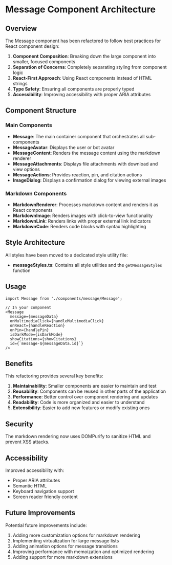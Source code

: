 # Message Component Architecture

## Overview

The Message component has been refactored to follow best practices for React component design:

1. **Component Composition**: Breaking down the large component into smaller, focused components
2. **Separation of Concerns**: Completely separating styling from component logic
3. **React-First Approach**: Using React components instead of HTML strings
4. **Type Safety**: Ensuring all components are properly typed
5. **Accessibility**: Improving accessibility with proper ARIA attributes

## Component Structure

### Main Components

- **Message**: The main container component that orchestrates all sub-components
- **MessageAvatar**: Displays the user or bot avatar
- **MessageContent**: Renders the message content using the markdown renderer
- **MessageAttachments**: Displays file attachments with download and view options
- **MessageActions**: Provides reaction, pin, and citation actions
- **ImageDialog**: Displays a confirmation dialog for viewing external images

### Markdown Components

- **MarkdownRenderer**: Processes markdown content and renders it as React components
- **MarkdownImage**: Renders images with click-to-view functionality
- **MarkdownLink**: Renders links with proper external link indicators
- **MarkdownCode**: Renders code blocks with syntax highlighting

## Style Architecture

All styles have been moved to a dedicated style utility file:

- **messageStyles.ts**: Contains all style utilities and the `getMessageStyles` function

## Usage

```tsx
import Message from './components/message/Message';

// In your component
<Message
  message={messageData}
  onMultimediaClick={handleMultimediaClick}
  onReact={handleReaction}
  onPin={handlePin}
  isDarkMode={isDarkMode}
  showCitations={showCitations}
  id={`message-${messageData.id}`}
/>
```

## Benefits

This refactoring provides several key benefits:

1. **Maintainability**: Smaller components are easier to maintain and test
2. **Reusability**: Components can be reused in other parts of the application
3. **Performance**: Better control over component rendering and updates
4. **Readability**: Code is more organized and easier to understand
5. **Extensibility**: Easier to add new features or modify existing ones

## Security

The markdown rendering now uses DOMPurify to sanitize HTML and prevent XSS attacks.

## Accessibility

Improved accessibility with:
- Proper ARIA attributes
- Semantic HTML
- Keyboard navigation support
- Screen reader friendly content

## Future Improvements

Potential future improvements include:

1. Adding more customization options for markdown rendering
2. Implementing virtualization for large message lists
3. Adding animation options for message transitions
4. Improving performance with memoization and optimized rendering
5. Adding support for more markdown extensions
